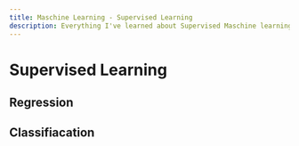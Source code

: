 ```yaml
---
title: Maschine Learning - Supervised Learning
description: Everything I've learned about Supervised Maschine learning / AI
---
```





# Supervised Learning


## Regression



## Classifiacation

